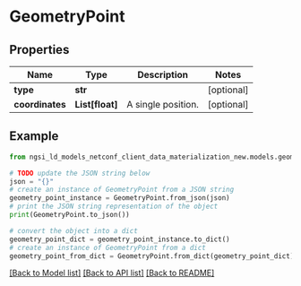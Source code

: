 # GeometryPoint


## Properties

Name | Type | Description | Notes
------------ | ------------- | ------------- | -------------
**type** | **str** |  | [optional] 
**coordinates** | **List[float]** | A single position.  | [optional] 

## Example

```python
from ngsi_ld_models_netconf_client_data_materialization_new.models.geometry_point import GeometryPoint

# TODO update the JSON string below
json = "{}"
# create an instance of GeometryPoint from a JSON string
geometry_point_instance = GeometryPoint.from_json(json)
# print the JSON string representation of the object
print(GeometryPoint.to_json())

# convert the object into a dict
geometry_point_dict = geometry_point_instance.to_dict()
# create an instance of GeometryPoint from a dict
geometry_point_from_dict = GeometryPoint.from_dict(geometry_point_dict)
```
[[Back to Model list]](../README.md#documentation-for-models) [[Back to API list]](../README.md#documentation-for-api-endpoints) [[Back to README]](../README.md)


